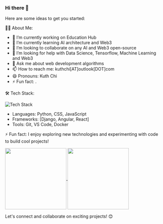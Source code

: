 ### Hi there 👋

Here are some ideas to get you started:

👨‍💻 About Me:
- 🔭 I’m currently working on Education Hub
- 🌱 I’m currently learning AI architecture and Web3
- 👯 I’m looking to collaborate on any AI and Web3 open-source
- 🤔 I’m looking for help with Data Science, Tensorflow, Machine Learning and Web3
- 💬 Ask me about web development algorithms 
- 📫 How to reach me: kuthchi[AT]outlook[DOT]com
- 😄 Pronouns: Kuth Chi
- ⚡ Fun fact: . 

🛠️ Tech Stack:

<img src="https://skillicons.dev/icons?i=js,ts,react,angular,html,css,python,docker,mongdb,gql,postgres,git&perline=5" alt="Tech Stack" /> 

- Languages: Python, CSS, JavaScript
- Frameworks: [Django, Angular, React]
- Tools: Git, VS Code, Docker

⚡ Fun fact: I enjoy exploring new technologies and experimenting with code to build cool projects!

<a href="https://github.com/kuth-chi/github-readme-stats">
  <img height=200 align="center" src="https://github-readme-stats.vercel.app/api?username=kuth-chi&show_icons=true&theme=transparent" />
</a>
<a href="https://github.com/kuth-chi/convoychat">
  <img height=200 align="center" src="https://github-readme-stats.vercel.app/api/top-langs?username=kuth-chi&layout=compact&langs_count=8&card_width=320" />
</a>

Let's connect and collaborate on exciting projects! 😊

